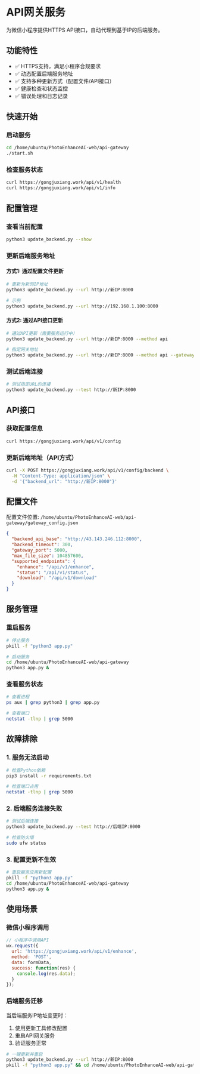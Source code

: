 # API网关服务

为微信小程序提供HTTPS API接口，自动代理到基于IP的后端服务。

## 功能特性

- ✅ HTTPS支持，满足小程序合规要求
- ✅ 动态配置后端服务地址
- ✅ 支持多种更新方式（配置文件/API接口）
- ✅ 健康检查和状态监控
- ✅ 错误处理和日志记录

## 快速开始

### 启动服务

```bash
cd /home/ubuntu/PhotoEnhanceAI-web/api-gateway
./start.sh
```

### 检查服务状态

```bash
curl https://gongjuxiang.work/api/v1/health
curl https://gongjuxiang.work/api/v1/info
```

## 配置管理

### 查看当前配置

```bash
python3 update_backend.py --show
```

### 更新后端服务地址

#### 方式1: 通过配置文件更新

```bash
# 更新为新的IP地址
python3 update_backend.py --url http://新IP:8000

# 示例
python3 update_backend.py --url http://192.168.1.100:8000
```

#### 方式2: 通过API接口更新

```bash
# 通过API更新（需要服务运行中）
python3 update_backend.py --url http://新IP:8000 --method api

# 指定网关地址
python3 update_backend.py --url http://新IP:8000 --method api --gateway http://127.0.0.1:5000
```

### 测试后端连接

```bash
# 测试指定URL的连接
python3 update_backend.py --test http://新IP:8000
```

## API接口

### 获取配置信息

```bash
curl https://gongjuxiang.work/api/v1/config
```

### 更新后端地址（API方式）

```bash
curl -X POST https://gongjuxiang.work/api/v1/config/backend \
  -H "Content-Type: application/json" \
  -d '{"backend_url": "http://新IP:8000"}'
```

## 配置文件

配置文件位置: `/home/ubuntu/PhotoEnhanceAI-web/api-gateway/gateway_config.json`

```json
{
  "backend_api_base": "http://43.143.246.112:8000",
  "backend_timeout": 300,
  "gateway_port": 5000,
  "max_file_size": 104857600,
  "supported_endpoints": {
    "enhance": "/api/v1/enhance",
    "status": "/api/v1/status",
    "download": "/api/v1/download"
  }
}
```

## 服务管理

### 重启服务

```bash
# 停止服务
pkill -f "python3 app.py"

# 启动服务
cd /home/ubuntu/PhotoEnhanceAI-web/api-gateway
python3 app.py &
```

### 查看服务状态

```bash
# 查看进程
ps aux | grep python3 | grep app.py

# 查看端口
netstat -tlnp | grep 5000
```

## 故障排除

### 1. 服务无法启动

```bash
# 检查Python依赖
pip3 install -r requirements.txt

# 检查端口占用
netstat -tlnp | grep 5000
```

### 2. 后端服务连接失败

```bash
# 测试后端连接
python3 update_backend.py --test http://后端IP:8000

# 检查防火墙
sudo ufw status
```

### 3. 配置更新不生效

```bash
# 重启服务应用新配置
pkill -f "python3 app.py"
cd /home/ubuntu/PhotoEnhanceAI-web/api-gateway
python3 app.py &
```

## 使用场景

### 微信小程序调用

```javascript
// 小程序中调用API
wx.request({
  url: 'https://gongjuxiang.work/api/v1/enhance',
  method: 'POST',
  data: formData,
  success: function(res) {
    console.log(res.data);
  }
});
```

### 后端服务迁移

当后端服务IP地址变更时：

1. 使用更新工具修改配置
2. 重启API网关服务
3. 验证服务正常

```bash
# 一键更新并重启
python3 update_backend.py --url http://新IP:8000
pkill -f "python3 app.py" && cd /home/ubuntu/PhotoEnhanceAI-web/api-gateway && python3 app.py &
```
